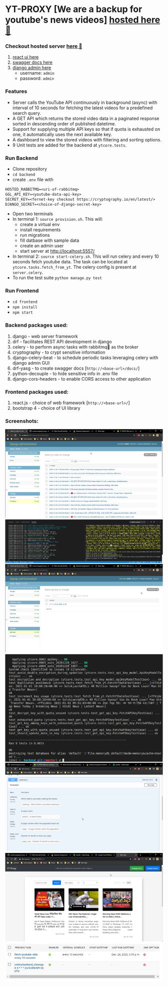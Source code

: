 # YT-PROXY [We are a backup for youtube's news videos] [hosted here🐁](http://34.87.155.79:5556/)

### Checkout hosted server [here 🎯](http://34.87.155.79:5556/)
1. [react ui here](http://34.87.155.79:5556/)
1. [swagger docs here](http://34.87.155.79:5556/docs/)
1. [django admin here](http://34.87.155.79:5556/admin/login/?next=/admin/)
    - username: `admin`
    - password: `admin`

### Features

- Server calls the YouTube API continuously in background (async) with interval of 10 seconds for fetching the latest videos for a predefined search query.
- A GET API which returns the stored video data in a paginated response sorted in descending order of published datetime.
- Support for supplying multiple API keys so that if quota is exhausted on one, it automatically uses the next available key. 
- A dashboard to view the stored videos with filtering and sorting options.
- 9 Unit tests are added for the backend at `ytcore.tests`. 


### Run Backend

* Clone repository
* `cd backend` 
* create `.env` file with
```
HOSTED_RABBITMQ=<uri-of-rabbitmq>
GGL_API_KEY=<youtube-data-api-key>
SECRET_KEY=<fernet-key checkout https://cryptography.io/en/latest/> 
DJANGO_SECRET=<choice-of-django-secret-key>
``` 
* Open two terminals
* In terminal 1: `source provision.sh`. This will:
    - create a virtual env
    - install requirements
    - run migrations
    - fill datbase with sample data 
    - create an admin user
    - start server at [http://localhost:5557/](http://localhost:5557/)
* In terminal 2: `source start-celery.sh`. This will run celery and every 10 seconds fetch youtube data. The task can be located at `ytcore.tasks.fetch_from_yt`. The celery config is present at `server.celery`.
* To run the test suite `python manage.py test`


### Run Frontend

* `cd frontend`
* `npm install`
* `npm start`

### Backend packages used:

1. django - web server framework
1. drf - facilitates REST API development in django
1. celery - to perform async tasks with rabbitmq🐇 as the broker 
1. cryptography - to crypt sensitive information
1. django-celery-beat - to schedule periodic tasks leveraging celery with django admin GUI
1. drf-yasg - to create swagger docs [`http://<base-url>/docs/`]
1. python-decouple - to hide sensitive info in .env file
1. django-cors-headers - to enable CORS access to other application


### Frontend packages used:

1. react.js - choice of web framework [`http://<base-url>/`]
1. bootstrap 4 - choice of UI library


### Screenshots:

<img src='./snaps/fetchedvids.png'>
<img src='./snaps/celery.png'>
<img src='./snaps/apikeys.png'>
<img src='./snaps/testcases.png'>
<img src='./snaps/swaggerdocs2.png'>
<img src='./snaps/ui.png'>
<img src='./snaps/periodic.png'>